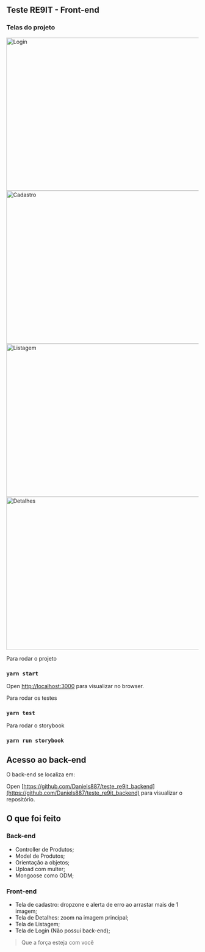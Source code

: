 ## Teste RE9IT - Front-end

### Telas do projeto

<img src="https://github.com/Daniels887/teste_re9it/blob/master/telas/Login.png" alt="Login" width="865" height="400" />
<img src="https://github.com/Daniels887/teste_re9it/blob/master/telas/Cadastro.png" alt="Cadastro" width="865" height="400" />
<img src="https://github.com/Daniels887/teste_re9it/blob/master/telas/Listagem.png" alt="Listagem" width="865" height="400" />
<img src="https://github.com/Daniels887/teste_re9it/blob/master/telas/Detalhes.png" alt="Detalhes" width="865" height="400" />

Para rodar o projeto

### `yarn start`

Open [http://localhost:3000](http://localhost:3000) para visualizar no browser.

Para rodar os testes

### `yarn test`

Para rodar o storybook

### `yarn run storybook`


## Acesso ao back-end

O back-end se localiza em:

Open [https://github.com/Daniels887/teste_re9it_backend](https://github.com/Daniels887/teste_re9it_backend) para visualizar o repositório.

## O que foi feito

### Back-end

* Controller de Produtos;
* Model de Produtos;
* Orientação a objetos;
* Upload com multer;
* Mongoose como ODM;

### Front-end

* Tela de cadastro: dropzone e alerta de erro ao arrastar mais de 1 imagem;
* Tela de Detalhes: zoom na imagem principal;
* Tela de Listagem;
* Tela de Login (Não possui back-end);

> Que a força esteja com você
